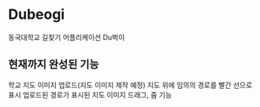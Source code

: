 # Dubeogi

동국대학교 길찾기 어플리케이션 Du벅이

## 현재까지 완성된 기능

학교 지도 이미지 업로드(지도 이미지 제작 예정)
지도 위에 임의의 경로를 빨간 선으로 표시
업로드된 경로가 표시된 지도 이미지 드래그, 줌 기능
